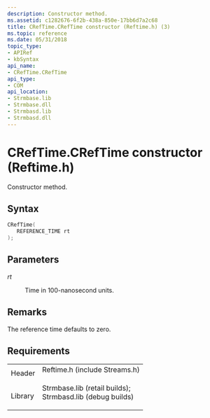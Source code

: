 ```yaml
---
description: Constructor method.
ms.assetid: c1282676-6f2b-438a-850e-17bb6d7a2c68
title: CRefTime.CRefTime constructor (Reftime.h) (3)
ms.topic: reference
ms.date: 05/31/2018
topic_type: 
- APIRef
- kbSyntax
api_name: 
- CRefTime.CRefTime
api_type: 
- COM
api_location: 
- Strmbase.lib
- Strmbase.dll
- Strmbasd.lib
- Strmbasd.dll
---
```


# CRefTime.CRefTime constructor (Reftime.h)

Constructor method.

## Syntax


```C++
CRefTime(
   REFERENCE_TIME rt
);
```



## Parameters

<dl> <dt>

*rt* 
</dt> <dd>

Time in 100-nanosecond units.

</dd> </dl>

## Remarks

The reference time defaults to zero.

## Requirements



|                    |                                                                                                                                                                                            |
|--------------------|--------------------------------------------------------------------------------------------------------------------------------------------------------------------------------------------|
| Header<br/>  | <dl> <dt>Reftime.h (include Streams.h)</dt> </dl>                                                                                   |
| Library<br/> | <dl> <dt>Strmbase.lib (retail builds); </dt> <dt>Strmbasd.lib (debug builds)</dt> </dl> |



 

 




